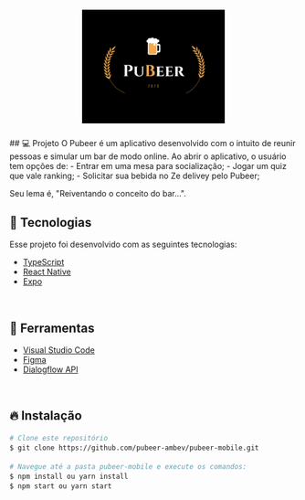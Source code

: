 <h1 align="center">
  <img alt="Pubeer" src="./src/assets/logo-pubeer-readme.png" width="250px" />
  <br/>
</h1>
## 💻 Projeto
O Pubeer é um aplicativo desenvolvido com o intuito de reunir pessoas e simular um bar de modo online.
Ao abrir o aplicativo, o usuário tem opções de:
    - Entrar em uma mesa para socialização;
    - Jogar um quiz que vale ranking;
    - Solicitar sua bebida no Ze delivey pelo Pubeer;

Seu lema é, "Reiventando o conceito do bar...".
<br />
<p align="center">
</p>

## 🚀 Tecnologias

Esse projeto foi desenvolvido com as seguintes tecnologias:

- [TypeScript](https://www.typescriptlang.org/)
- [React Native](https://facebook.github.io/react-native/)
- [Expo](https://expo.io/)

</br>

## :hammer: Ferramentas
- [Visual Studio Code](https://code.visualstudio.com)
- [Figma](https://www.figma.com/)
- [Dialogflow API](https://cloud.google.com/dialogflow/docs/reference/rest/v2-overview)
</br>

## 🔥 Instalação

```bash
# Clone este repositório
$ git clone https://github.com/pubeer-ambev/pubeer-mobile.git

# Navegue até a pasta pubeer-mobile e execute os comandos:
$ npm install ou yarn install
$ npm start ou yarn start



